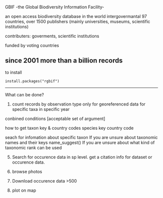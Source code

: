 GBIF -the Global Biodiversity Information Facility-

an open access biodiversity database in the world
intergovermantal
97 countries, over 1500 publishers (mainly universities, museums, scientific institutions)

contributers: goverments, scientific institutions

funded by voting countries

since 2001
more than a billion records
----------------------------------------------------------
to install
```
install.packages("rgbif")
```
----------------------------------------------------------
What can be done?

1. count records
  by observation type
  only for georeferenced data
  for specific taxa
  in specific year
  
  conbined conditions
  [acceptable set of argument]

  
  how to get taxon key & country codes 
  species key
  country code

  seach for infomation about specific taxon
If you are unsure about taxonomic names and their keys
name_suggest()
If you are unsure about what kind of taxonomic rank can be used


5. Search for occurence data in sp level. 
  get a citation info for dataset or occurence data.

4. browse photos


3. Download occurence data >500

4. plot on map


